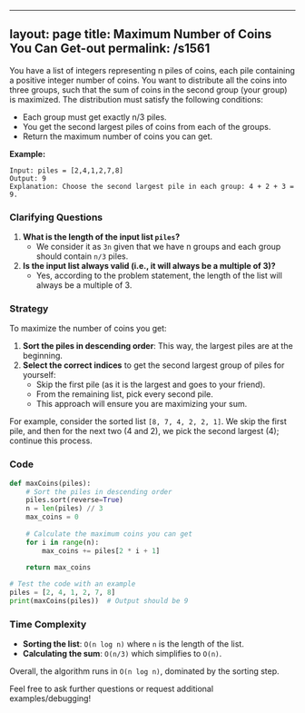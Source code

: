 
---
layout: page
title:  Maximum Number of Coins You Can Get-out
permalink: /s1561
---

You have a list of integers representing n piles of coins, each pile containing a positive integer number of coins. You want to distribute all the coins into three groups, such that the sum of coins in the second group (your group) is maximized. The distribution must satisfy the following conditions:
- Each group must get exactly n/3 piles.
- You get the second largest piles of coins from each of the groups.
- Return the maximum number of coins you can get.

**Example:**

```
Input: piles = [2,4,1,2,7,8]
Output: 9
Explanation: Choose the second largest pile in each group: 4 + 2 + 3 = 9.
```

### Clarifying Questions

1. **What is the length of the input list `piles`?**
   - We consider it as `3n` given that we have n groups and each group should contain `n/3` piles.
2. **Is the input list always valid (i.e., it will always be a multiple of 3)?**
   - Yes, according to the problem statement, the length of the list will always be a multiple of 3.

### Strategy

To maximize the number of coins you get:
1. **Sort the piles in descending order**: This way, the largest piles are at the beginning.
2. **Select the correct indices** to get the second largest group of piles for yourself:
   - Skip the first pile (as it is the largest and goes to your friend).
   - From the remaining list, pick every second pile.
   - This approach will ensure you are maximizing your sum.
  
For example, consider the sorted list `[8, 7, 4, 2, 2, 1]`. We skip the first pile, and then for the next two (4 and 2), we pick the second largest (4); continue this process.

### Code

```python
def maxCoins(piles):
    # Sort the piles in descending order
    piles.sort(reverse=True)
    n = len(piles) // 3
    max_coins = 0
    
    # Calculate the maximum coins you can get
    for i in range(n):
        max_coins += piles[2 * i + 1]
        
    return max_coins

# Test the code with an example
piles = [2, 4, 1, 2, 7, 8]
print(maxCoins(piles))  # Output should be 9
```

### Time Complexity

- **Sorting the list**: `O(n log n)` where `n` is the length of the list.
- **Calculating the sum**: `O(n/3)` which simplifies to `O(n)`.

Overall, the algorithm runs in `O(n log n)`, dominated by the sorting step.

Feel free to ask further questions or request additional examples/debugging!